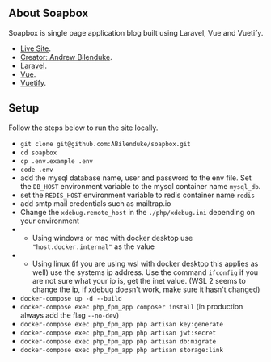 ## About Soapbox

Soapbox is single page application blog built using Laravel, Vue and Vuetify.

- [Live Site](https://soapbox.andrewbilenduke.com).
- [Creator: Andrew Bilenduke](https://andrewbilenduke.com).
- [Laravel](https://laravel.com).
- [Vue](https://vuejs.org).
- [Vuetify](https://vuetifyjs.com).

## Setup

Follow the steps below to run the site locally.

- `git clone git@github.com:ABilenduke/soapbox.git`
- `cd soapbox`
- `cp .env.example .env`
- `code .env`
- add the mysql database name, user and password to the env file. Set the `DB_HOST` environment variable to the mysql container name `mysql_db`.
- set the `REDIS_HOST` environment variable to redis container name `redis`
- add smtp mail credentials such as mailtrap.io
- Change the `xdebug.remote_host` in the `./php/xdebug.ini` depending on your environment
- - Using windows or mac with docker desktop use `"host.docker.internal"` as the value
- - Using linux (if you are using wsl with docker desktop this applies as well) use the systems ip address. Use the command `ifconfig` if you are not sure what your ip is, get the inet value. (WSL 2 seems to change the ip, if xdebug doesn't work, make sure it hasn't changed)
- `docker-compose up -d --build`
- `docker-compose exec php_fpm_app composer install` (in production always add the flag `--no-dev`)
- `docker-compose exec php_fpm_app php artisan key:generate`
- `docker-compose exec php_fpm_app php artisan jwt:secret`
- `docker-compose exec php_fpm_app php artisan db:migrate`
- `docker-compose exec php_fpm_app php artisan storage:link`
